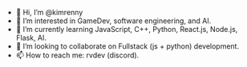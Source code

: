 - 👋 Hi, I’m @kimrenny
- 👀 I’m interested in GameDev, software engineering, and AI.
- 🌱 I’m currently learning JavaScript, C++, Python, React.js, Node.js, Flask, AI.
- 💞️ I’m looking to collaborate on Fullstack (js + python) development.
- 📫 How to reach me: rvdev (discord).

<!---
kimrenny/kimrenny is a ✨ special ✨ repository because its `README.md` (this file) appears on your GitHub profile.
You can click the Preview link to take a look at your changes.
--->
